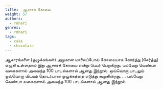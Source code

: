 ```yaml
---
title: 	ஆசாரக் கோவை
weight: 57
authors:
  - rmhari
genres:
  - rmhari 
tags:
  - cake
  - chocolate
---
```


ஆசாரங்களை (ஒழுக்கங்கள்) அழகான மாலைப்போல் கோவையாக கோர்த்து (சேர்த்து) எழுதி உள்ளதால் இது ஆசாரக் கோவை என்று பெயர் பெறுகிறது. பல்வேறு வெண்பா வகைகளால் அமைந்த 100 பாடல்களால் ஆனது இந்நூல். ஒவ்வொரு பாடலும் ஒவ்வொரு விடயம் தொடர்பான ஒழுக்கத்தை எடுத்து கூறுகின்றது. ... பல்வேறு வெண்பா வகைகளால் அமைந்த 100 பாடல்களால் ஆனது இந்நூல்.

